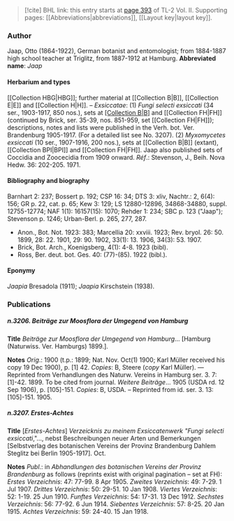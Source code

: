 > [!cite] BHL link: this entry starts at [page 393](https://www.biodiversitylibrary.org/page/33068635) of TL-2 Vol. II.
> Supporting pages: [[Abbreviations|abbreviations]], [[Layout key|layout key]].

### Author

Jaap, Otto (1864-1922), German botanist and entomologist; from 1884-1887 high school teacher at Triglitz, from 1887-1912 at Hamburg. 
**Abbreviated name**: *Jaap*

#### Herbarium and types

[[Collection HBG|HBG]]; further material at [[Collection B|B]], [[Collection E|E]] and [[Collection H|H]]. – *Exsiccatae*:
(1) *Fungi selecti exsiccati* (34 ser., 1903-1917, 850 nos.), sets at [[Collection B|B]](extant) and [[Collection FH|FH]] (continued by Brick, ser. 35-39, nos. 851-959, set [[Collection FH|FH]]); descriptions, notes and lists were published in the Verh. bot. Ver. Brandenburg 1905-1917. (For a detailed list see No. 3207).
(2) *Myxomycetes exsiccati* (10 ser., 1907-1916, 200 nos.), sets at [[Collection B|B]] (extant), [[Collection BPI|BPI]] and [[Collection FH|FH]]. Jaap also published sets of Coccidia and Zoocecidia from 1909 onward.
*Réf*.: Stevenson, J., Beih. Nova Hedw. 36: 202-205. 1971.

#### Bibliography and biography

Barnhart 2: 237; Bossert p. 192; CSP 16: 34; DTS 3: xliv, Nachtr.: 2, 6(4): 156; GR p. 22, cat. p. 65; Kew 3: 129; LS 12880-12896, 34868-34880, suppl. 12755-12774; NAF 1(1): 16157(15): 1070; Rehder 1: 234; SBC p. 123 ("Jaap"); Stevenson p. 1246; Urban-Berl. p. 265, 277, 287.
- Anon., Bot. Not. 1923: 383; Marcellia 20: xxviii. 1923; Rev. bryol. 26: 50. 1899, 28: 22. 1901, 29: 90. 1902, 33(1): 13. 1906, 34(3): 53. 1907.
- Brick, Bot. Arch., Koenigsberg, 4(1): 4-8. 1923 (bibl).
- Ross, Ber. deut. bot. Ges. 40: (77)-(85). 1922 (bibl.).

#### Eponymy

*Jaapia* Bresadola (1911); *Jaapia* Kirschstein (1938).

### Publications

##### n.3206. Beiträge zur Moosflora der Umgegend von Hamburg

**Title**
*Beiträge zur Moosflora der Umgegend von Hamburg*... \[Hamburg (Naturwiss. Ver. Hamburgs) 1899.\].

**Notes**
*Orig*.: 1900 (t.p.: 1899; Nat. Nov. Oct(1) 1900; Karl Müller received his copy 19 Dec 1900), p. \[1\] 42. *Copies*: B, Steere (*copy* Karl Müller). — Reprinted from Verhandlungen des Naturw. Vereins in Hamburg ser. 3. 7: \[1\]-42. 1899. To be cited from journal.
*Weitere Beiträge*... 1905 (USDA rd. 12 Sep 1906), p. \[105\]-151. *Copies*: B, USDA. – Reprinted from id. ser. 3. 13: \[105\]-151. 1905.

##### n.3207. Erstes-Achtes

**Title**
\[*Erstes-Achtes*\] *Verzeicknis zu meinem Exsiccatenwerk "Fungi selecti exsiccati*,"..., nebst Beschreibungen neuer Arten und Bemerkungen \[Selbstverlag des botanischen Vereins der Provinz Brandenburg Dahlem Steglitz bei Berlin 1905-1917\]. Oct.

**Notes**
*Publ*.: in *Abhandlungen des botanischen Vereins der Provinz Brandenburg* as follows (reprints exist with original pagination – set at FH):
*Erstes Verzeichnis*: 47: 77-99. 8 Apr 1905.
*Zweites Verzeichnis*: 49: 7-29. 1 Jul 1907.
*Drittes Verzeichnis*: 50: 29-51. 10 Jan 1908.
*Viertes Verzeichnis*: 52: 1-19. 25 Jun 1910.
*Funftes Verzeichnis*: 54: 17-31. 13 Dec 1912.
*Sechstes Verzeichnis*: 56: 77-92. 6 Jun 1914.
*Siebentes Verzeichnis*: 57: 8-25. 20 Jan 1915.
*Achtes Verzeichnis*: 59: 24-40. 15 Jan 1918.

